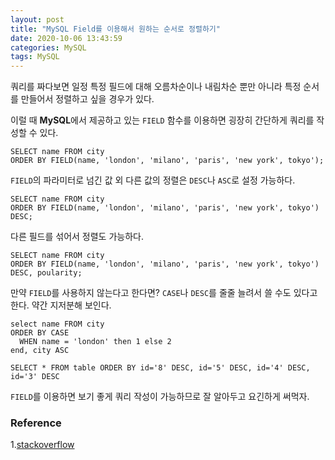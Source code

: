 ```yaml
---
layout: post
title: "MySQL Field를 이용해서 원하는 순서로 정렬하기"
date: 2020-10-06 13:43:59
categories: MySQL
tags: MySQL
---
```


쿼리를 짜다보면 일정 특정 필드에 대해 오름차순이나 내림차순 뿐만 아니라 특정 순서를 만들어서 정렬하고 싶을 경우가 있다.

이럴 때 **MySQL**에서 제공하고 있는 `FIELD` 함수를 이용하면 굉장히 간단하게 쿼리를 작성할 수 있다.

```
SELECT name FROM city
ORDER BY FIELD(name, 'london', 'milano', 'paris', 'new york', tokyo');
```

`FIELD`의 파라미터로 넘긴 값 외 다른 값의 정렬은 `DESC`나 `ASC`로 설정 가능하다.

```
SELECT name FROM city
ORDER BY FIELD(name, 'london', 'milano', 'paris', 'new york', tokyo') DESC;
```

다른 필드를 섞어서 정렬도 가능하다.

```
SELECT name FROM city
ORDER BY FIELD(name, 'london', 'milano', 'paris', 'new york', tokyo') DESC, poularity;
```

만약 `FIELD`를 사용하지 않는다고 한다면? `CASE`나 `DESC`를 줄줄 늘려서 쓸 수도 있다고 한다.
약간 지저분해 보인다.

```
select name FROM city
ORDER BY CASE
  WHEN name = 'london' then 1 else 2
end, city ASC
```

```
SELECT * FROM table ORDER BY id='8' DESC, id='5' DESC, id='4' DESC, id='3' DESC
```

`FIELD`를 이용하면 보기 좋게 쿼리 작성이 가능하므로 잘 알아두고 요긴하게 써먹자.

### Reference
1.[stackoverflow][ref1]

[ref1]:[https://stackoverflow.com/questions/14104055/ordering-by-specific-field-value-first]